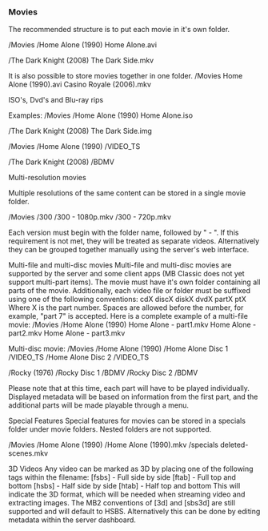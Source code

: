 ### Movies 
The recommended structure is to put each movie in it's own folder.
 
/Movies
   /Home Alone (1990)
      Home Alone.avi

   /The Dark Knight (2008)
      The Dark Side.mkv


It is also possible to store movies together in one folder.
/Movies
  Home Alone (1990).avi
  Casino Royale (2006).mkv
 
ISO's, Dvd's and Blu-ray rips
 
Examples:
/Movies /Home Alone (1990) 
   Home Alone.iso 
 
/The Dark Knight (2008)
   The Dark Side.img
 
/Movies /Home Alone (1990) 
   /VIDEO_TS
 
/The Dark Knight (2008)
   /BDMV
 
Multi-resolution movies
 
Multiple resolutions of the same content can be stored in a single movie folder.

/Movies
  /300
    /300 - 1080p.mkv
    /300 - 720p.mkv

Each version must begin with the folder name, followed by " - ". If this requirement is not met, they will be treated as separate videos. Alternatively they can be grouped together manually using the server's web interface.  

Multi-file and multi-disc movies
Multi-file and multi-disc movies are supported by the server and some client apps (MB Classic does not yet support multi-part items). The movie must have it's own folder containing all parts of the movie. Additionally, each video file or folder must be suffixed using one of the following conventions:
    cdX
    discX
    diskX
    dvdX
    partX
    ptX
Where X is the part number. Spaces are allowed before the number, for example, "part 7" is accepted. Here is a complete example of a multi-file movie:
/Movies /Home Alone (1990) 
   Home Alone - part1.mkv
   Home Alone - part2.mkv
   Home Alone - part3.mkv
 
Multi-disc movie:
/Movies /Home Alone (1990)
    /Home Alone Disc 1 
       /VIDEO_TS 
   /Home Alone Disc 2 
      /VIDEO_TS 
 
/Rocky (1976)
    /Rocky Disc 1
      /BDMV
   /Rocky Disc 2
      /BDMV 
 
Please note that at this time, each part will have to be played individually. Displayed metadata will be based on information from the first part, and the additional parts will be made playable through a menu.
 
Special Features
Special features for movies can be stored in a specials folder under movie folders. Nested folders are not supported.
 
/Movies
/Home Alone (1990)
   /Home Alone (1990).mkv
   /specials
      deleted-scenes.mkv 
 
3D Videos
Any video can be marked as 3D by placing one of the following tags within the filename:
[fsbs] - Full side by side
[ftab] - Full top and bottom
[hsbs] - Half side by side
[htab] - Half top and bottom
This will indicate the 3D format, which will be needed when streaming video and extracting images. The MB2 conventions of [3d] and [sbs3d] are still supported and will default to HSBS.
Alternatively this can be done by editing metadata within the server dashboard.